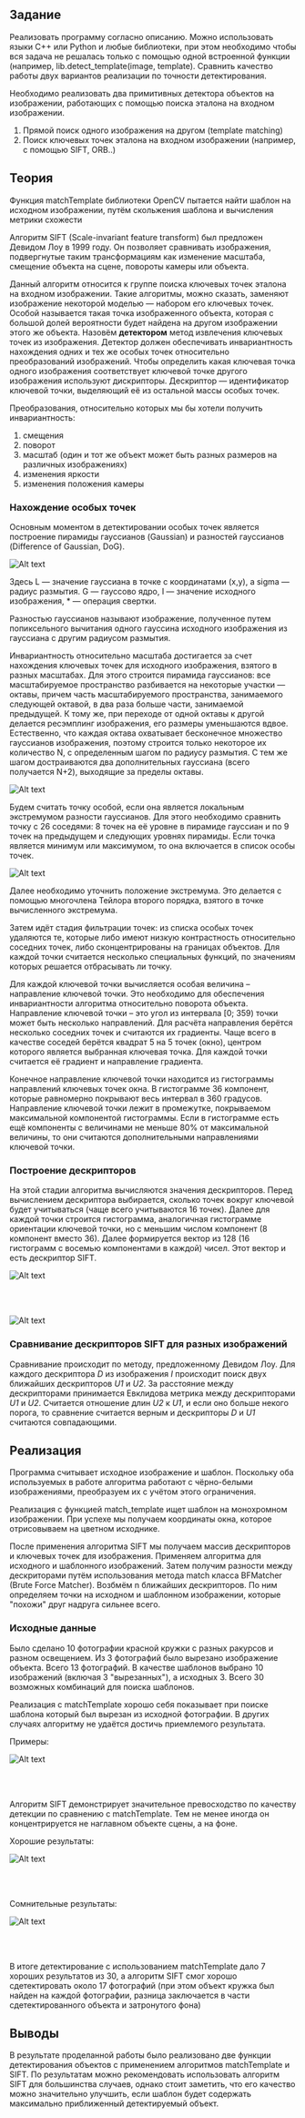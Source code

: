 ## Задание

Реализовать программу согласно описанию. Можно использовать языки C++ или Python и 
любые библиотеки, при этом необходимо чтобы вся задача не решалась только с помощью одной 
встроенной функции (например, lib.detect_template(image, template). Сравнить качество 
работы двух вариантов реализации по точности детектирования.

Необходимо реализовать два примитивных детектора объектов на изображении, работающих с
помощью поиска эталона на входном изображении.

1. Прямой поиск одного изображения на другом (template matching)
2. Поиск ключевых точек эталона на входном изображении (например, с помощью SIFT, ORB..)


## Теория

Функция matchTemplate библиотеки OpenCV пытается найти шаблон на исходном изображении, путём скольжения
шаблона и вычисления метрики схожести

Алгоритм SIFT (Scale-invariant feature transform) был предложен Девидом Лоу в 1999 году.
Он позволяет сравнивать изображения, подвергнутые таким трансформациям как изменение
масштаба, смещение объекта на сцене, повороты камеры или объекта.

Данный алгоритм относится к группе поиска ключевых точек эталона на входном изображении. Такие алгоритмы, можно сказать,
заменяют изображение некоторой моделью — набором его ключевых точек. Особой называется такая точка изображенного объекта,
которая с большой долей вероятности будет найдена на другом изображении этого же объекта. Назовём **детектором** метод
извлечения ключевых точек из изображения. Детектор должен обеспечивать инвариантность нахождения одних и тех же
особых точек относительно преобразований изображений. Чтобы определить какая ключевая точка одного изображения
соответствует ключевой точке другого изображения используют дискрипторы. Дескриптор — идентификатор ключевой точки,
выделяющий её из остальной массы особых точек.

Преобразования, относительно которых мы бы хотели получить инвариантность:
1. смещения
2. поворот
3. масштаб (один и тот же объект может быть разных размеров на различных изображениях)
4. изменения яркости
5. изменения положения камеры

### Нахождение особых точек

Основным моментом в детектировании особых точек является построение пирамиды гауссианов (Gaussian) и разностей
гауссианов (Difference of Gaussian, DoG).

![Alt text](images/gaussian.png?raw=true "Гауссиан")

Здесь L — значение гауссиана в точке с координатами (x,y), а sigma — радиус размытия. G — гауссово ядро,
I — значение исходного изображения, * — операция свертки.

Разностью гауссианов называют изображение, полученное путем попиксельного вычитания одного гауссина
исходного изображения из гауссиана с другим радиусом размытия.

Инвариантность относительно масштаба достигается за счет нахождения ключевых точек для исходного
изображения, взятого в разных масштабах. Для этого строится пирамида гауссианов: все масштабируемое
пространство разбивается на некоторые участки — октавы, причем часть масштабируемого пространства,
занимаемого следующей октавой, в два раза больше части, занимаемой предыдущей. К тому же, при переходе
от одной октавы к другой делается ресэмплинг изображения, его размеры уменьшаются вдвое. Естественно,
что каждая октава охватывает бесконечное множество гауссианов изображения, поэтому строится только
некоторое их количество N, с определенным шагом по радиусу размытия. С тем же шагом достраиваются два
дополнительных гауссиана (всего получается N+2), выходящие за пределы октавы.

![Alt text](images/pyramid.png?raw=true "Процесс построения пирамиды гауссиан")

Будем считать точку особой, если она является локальным экстремумом разности гауссианов. Для этого
необходимо сравнить точку с 26 соседями: 8 точек на её уровне в пирамиде гауссиан и по 9 точек на
предыдущем и  следующих уровнях пирамиды. Если точка является минимум или максимумом, то она 
включается в список особы точек.

![Alt text](images/extremum.png?raw=true "Поиск точек экстремума")

Далее необходимо уточнить положение экстремума. Это делается с помощью многочлена Тейлора второго
порядка, взятого в точке вычисленного экстремума.

Затем идёт стадия фильтрации точек: из списка особых точек удаляются те, которые либо имеют низкую
контрастность относительно соседних точек, либо сконцентрированы на границах объектов. Для каждой
точки считается несколько специальных функций, по значениям которых решается отбрасывать ли точку.

Для каждой ключевой точки вычисляется особая величина – направление ключевой 
точки. Это необходимо для обеспечения инвариантности алгоритма относительно 
поворота объекта. Направление ключевой точки – это угол из интервала \[0; 359)
точки может быть несколько направлений. Для расчёта направления берётся несколько 
соседних точек и считаются их градиенты. Чаще всего в качестве соседей берётся 
квадрат 5 на 5 точек (окно), центром которого является выбранная ключевая точка. Для 
каждой точки считается её градиент и направление градиента.

Конечное направление ключевой точки находится из гистограммы направлений 
ключевых точек окна. В гистограмме 36 компонент, которые равномерно покрывают 
весь интервал в 360 градусов. Направление ключевой точки лежит в промежутке, покрываемом максимальной 
компонентой гистограммы. Если в гистограмме есть ещё компоненты с величинами не 
меньше 80% от максимальной величины, то они считаются дополнительными 
направлениями ключевой точки.

### Построение дескрипторов

На этой стадии алгоритма вычисляются значения дескрипторов. Перед вычислением дескриптора выбирается,
сколько точек вокруг ключевой будет учитываться (чаще всего учитываются 16 точек). Далее для каждой
точки строится гистограмма, аналогичная гистограмме ориентации ключевой точки, но с меньшим числом
компонент (8 компонент вместо 36). Далее формируется вектор из 128 (16 гистограмм с восемью компонентами
в каждой) чисел. Этот вектор и есть дескриптор SIFT.

![Alt text](images/keypoint_descriptor_128.png?raw=true "Дескриптор размерности 128")

<br /> <br />

![Alt text](images/keypoint_descriptor.png?raw=true "Получение дескриптора размерности 32")

### Сравнивание дескрипторов SIFT для разных изображений

Сравнивание происходит по методу, предложенному Девидом Лоу. Для каждого дескриптора _D_ из изображения
_I_ происходит поиск двух ближайших дескрипторов _U1_ и _U2_. За расстояние между дескрипторами принимается
Евклидова метрика между дескрипторами _U1_ и _U2_. Считается отношение длин _U2_ к _U1_, и если оно больше
некого порога, то сравнение считается верным и дескрипторы _D_ и _U1_ считаются совпадающими.

## Реализация

Программа считывает исходное изображение и шаблон. Поскольку оба используемых в работе алгоритма работают
с чёрно-белыми изображениями, преобразуем их с учётом этого ограничения.

Реализация с функцией match_template ищет шаблон на монохромном изображении. При успехе мы получаем координаты окна,
которое отрисовываем на цветном исходнике.

После применения алгоритма SIFT мы получаем массив дескрипторов и ключевых точек для изображения. Применяем
алгоритма для исходного и шаблонного изображений. Затем получим разности между дескриторами путём использования
метода match класса BFMatcher (Brute Force Matcher). Возбмём n ближайших дескрипторов. По ним определяем точки
на исходном и шаблонном изображении, которые "похожи" друг надруга сильнее всего. 

### Исходные данные

Было сделано 10 фотографии красной кружки с разных ракурсов и разном освещением. Из 3 фотографий было вырезано
изображение объекта. Всего 13 фотографий. В качестве шаблонов выбрано 10 изображений (включая 3 "вырезанных"),
а исходных 3. Всего 30 возможных комбинаций для поиска шаблонов.

Реализация с matchTemplate хорошо себя показывает при поиске шаблона который был вырезан из исходной фотографии.
В других случаях алгоритму не удаётся достичь приемлемого результата.

Примеры:

![Alt text](images/results/MT_merge.jpg?raw=true "Результаты алгоритма match template")

<br /> <br />

Алгоритм SIFT демонстрирует значительное превосходство по качеству детекции по сравнению с matchTemplate. Тем не менее
иногда он концентрируется не наглавном объекте сцены, а на фоне.

Хорошие результаты:

![Alt text](images/results/SIFT_good_merge.jpg?raw=true "Результаты алгоритма SIFT")

<br /> <br />

Сомнительные результаты:

![Alt text](images/results/SIFT_bad_merge.jpg?raw=true "Результаты алгоритма SIFT")

<br /> <br />

В итоге детектирование с использованием matchTemplate дало 7 хороших результатов из 30, а алгоритм SIFT
смог хорошо сдетектировать около 17 фотографий (при этом объект кружка был найден на каждой фотографии,
разница заключается в части сдетектированного объекта и затронутого фона)

## Выводы

В результате проделанной работы было реализовано две функции детектирования объектов с применением алгоритмов
matchTemplate и SIFT. По результатам можно рекомендовать использовать алгоритм SIFT для большинства случаев, однако
стоит заметить, что его качество можно значительно улучшить, если шаблон будет содержать максимально приближенный
детектируемый объект.
